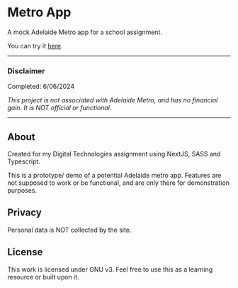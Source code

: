
# Metro App

A mock Adelaide Metro app for a school assignment. 

You can try it [here](https://kadisonm.github.io/metro-app/).

---

### Disclaimer

Completed: 6/06/2024

*This project is not associated with Adelaide Metro, and has no financial gain. It is NOT official or functional.*

---

## About

Created for my Digital Technologies assignment using NextJS, SASS and Typescript.

This is a prototype/ demo of a potential Adelaide metro app. Features are not supposed to work or be functional, and are only there for demonstration purposes.

## Privacy

Personal data is NOT collected by the site.

## License

This work is licensed under GNU v3. Feel free to use this as a learning resource or built upon it.
